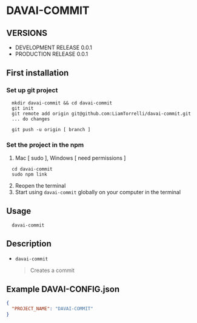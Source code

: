 # DAVAI-COMMIT

## VERSIONS
 - DEVELOPMENT RELEASE 0.0.1
 - PRODUCTION RELEASE 0.0.1

## First installation

### Set up git project
```shell
  mkdir davai-commit && cd davai-commit
  git init
  git remote add origin git@github.com:LiamTorrelli/davai-commit.git
  ... do changes

  git push -u origin [ branch ]

```

### Set the project in the npm
1) Mac [ sudo ], Windows [ need permissions ]
```shell
  cd davai-commit
  sudo npm link
```
2) Reopen the terminal
3) Start using `davai-commit` globally on your computer in the terminal

## Usage
```shell
  davai-commit
```
## Description
- `davai-commit`
  > Creates a commit

## Example DAVAI-CONFIG.json
```json
{
  "PROJECT_NAME": "DAVAI-COMMIT"
}
```
